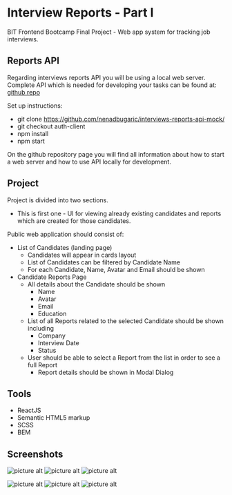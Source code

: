 # Interview Reports - Part I

BIT Frontend Bootcamp Final Project - Web app system for tracking job interviews.

## Reports API

Regarding interviews reports API you will be using a local web server. Complete API which is needed for developing your tasks can be found at: [github repo](https://github.com/nenadbugaric/interviews-reports-api-mock/)

Set up instructions:

- git clone https://github.com/nenadbugaric/interviews-reports-api-mock/
- git checkout auth-client
- npm install
- npm start

On the github repository page you will find all information about how to start a web server and how to use API locally for development.

## Project

Project is divided into two sections.

- This is first one - UI for viewing already existing candidates and reports which are created for those candidates.

Public web application should consist of:

- List of Candidates (landing page)
  - Candidates will appear in cards layout
  - List of Candidates can be filtered by Candidate Name
  - For each Candidate, Name, Avatar and Email should be shown
- Candidate Reports Page
  - All details about the Candidate should be shown
    - Name
    - Avatar
    - Email
    - Education
  - List of all Reports related to the selected Candidate should be shown including
    - Company
    - Interview Date
    - Status
  - User should be able to select a Report from the list in order to see a full Report
    - Report details should be shown in Modal Dialog

## Tools

- ReactJS
- Semantic HTML5 markup
- SCSS
- BEM

## Screenshots

![picture alt](screenshots/mobile-candidates.png "Mobile all candidates page")
![picture alt](screenshots/mobile-candidate.png "Mobile single candidate page")
![picture alt](screenshots/mobile-modal.png "Mobile view modal")

![picture alt](screenshots/desktop-candidates.png "Desktop all candidates page")
![picture alt](screenshots/desktop-candidate.png "Desktop single candidate page")
![picture alt](screenshots/desktop-modal.png "Desktop view modal")
